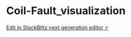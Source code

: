 # Coil-Fault_visualization

[Edit in StackBlitz next generation editor ⚡️](https://stackblitz.com/~/github.com/goliasse/Coil-Fault_visualization)